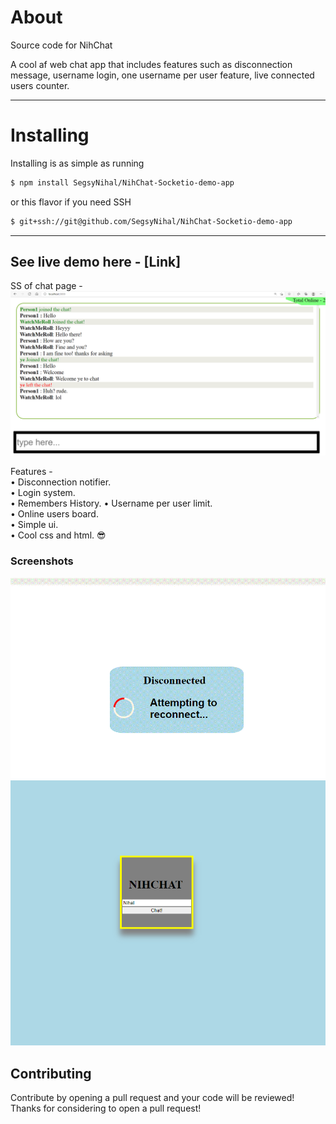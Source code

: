 # About

 Source code for NihChat
 
 A cool af web chat app that includes features such as disconnection message, username login, one username per user feature, live connected users counter.
 - - - -
 # Installing 
 Installing is as simple as running <br>
 ```bash
 $ npm install SegsyNihal/NihChat-Socketio-demo-app
 ```
 or this flavor if you need SSH <br>
 ```bash
 $ git+ssh://git@github.com/SegsyNihal/NihChat-Socketio-demo-app
 ```
 
  - - - -
 
 <h2>See live demo here - [Link] </h2>
 
 SS of chat page - 
<img src = "/imgs/NihChat.png">

Features - <br>
• Disconnection notifier. <br>
• Login system.<br>
• Remembers History.
• Username per user limit.<br>
• Online users board.<br>
• Simple ui.<br>
• Cool css and html. 😎<br>

<h3>Screenshots</h3>
<img src = "/imgs/NihChat-DC-mes.gif">
<img src = "/imgs/NihChat-login.png">

## Contributing
 Contribute by opening a pull request and your code will be reviewed! Thanks for considering to open a pull request!
